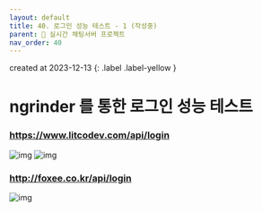 ```yaml
---
layout: default
title: 40. 로그인 성능 테스트 - 1 (작성중)
parent: 📌 실시간 채팅서버 프로젝트
nav_order: 40
---
```


created at 2023-12-13
{: .label .label-yellow }

# ngrinder 를 통한 로그인 성능 테스트

### https://www.litcodev.com/api/login

![img](../../../assets/performance/chatloginUser99.png)
![img](../../../assets/performance/chatloginUser990.png)

### http://foxee.co.kr/api/login
![img](../../../assets/performance/foxeeloginUser2500.png)
